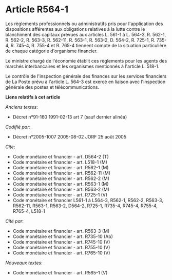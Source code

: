 # Article R564-1

Les règlements professionnels ou administratifs pris pour l'application des dispositions afférentes aux obligations relatives
à la lutte contre le blanchiment des capitaux prévues aux articles L. 561-1 à L. 564-3, R. 562-1, R. 562-2, R. 563-3, R.
562-11, R. 563-1, R. 563-2, D. 564-2, R. 725-1, R. 735-4, R. 745-4, R. 755-4 et R. 765-4 tiennent compte de la situation
particulière de chaque catégorie d'organisme financier.

Le ministre chargé de l'économie établit ces règlements pour les agents des marchés interbancaires et les organismes
mentionnés à l'article L. 518-1.

Le contrôle de l'inspection générale des finances sur les services financiers de La Poste prévu à l'article L. 564-3 est
exercé en liaison avec l'inspection générale des postes et télécommunications.

**Liens relatifs à cet article**

_Anciens textes_:

  - Décret n°91-160 1991-02-13 art 7 (sauf dernier alinéa)

_Codifié par_:

  - Décret n°2005-1007 2005-08-02 JORF 25 août 2005

_Cite_:

  - Code monétaire et financier - art. D564-2 (T)
  - Code monétaire et financier - art. L518-1 (M)
  - Code monétaire et financier - art. R562-1 (M)
  - Code monétaire et financier - art. R562-11 (M)
  - Code monétaire et financier - art. R562-2 (M)
  - Code monétaire et financier - art. R563-1 (M)
  - Code monétaire et financier - art. R563-2 (M)
  - Code monétaire et financier - art. R725-1 (V)
  - Code monétaire et financier L561-1 à L564-3, R562-1, R562-2, R563-3, R562-11, R563-1, R563-2, D564-2, R725-1, R735-4, R745-4, R755-4, R765-4, L518-1

_Cité par_:

  - Code monétaire et financier - art. R563-3 (M)
  - Code monétaire et financier - art. R735-10 (Ab)
  - Code monétaire et financier - art. R745-10 (V)
  - Code monétaire et financier - art. R755-10 (V)
  - Code monétaire et financier - art. R765-10 (V)

_Nouveaux textes_:

  - Code monétaire et financier - art. R565-1 (V)
